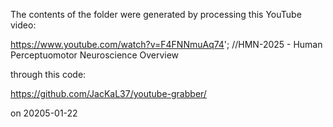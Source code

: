 The contents of the folder were generated by processing this YouTube video: 

https://www.youtube.com/watch?v=F4FNNmuAq74'; //HMN-2025 - Human Perceptuomotor Neuroscience Overview

through this code: 

https://github.com/JacKaL37/youtube-grabber/

on 20205-01-22
